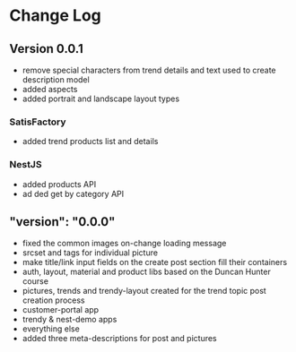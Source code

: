 # Change Log

## Version 0.0.1

- remove special characters from trend details and text used to create description model
- added aspects
- added portrait and landscape layout types

### SatisFactory

- added trend products list and details

### NestJS

- added products API
- ad
ded get by category API

## "version": "0.0.0"

- fixed the common images on-change loading message
- srcset and tags for individual picture
- make title/link input fields on the create post section fill their containers
- auth, layout, material and product libs based on the Duncan Hunter course
- pictures, trends and trendy-layout created for the trend topic post creation process
- customer-portal app
- trendy & nest-demo apps
- everything else
- added three meta-descriptions for post and pictures

